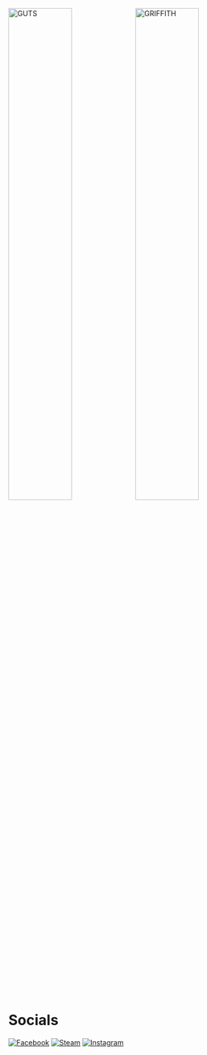 <img src="https://thumbs.gfycat.com/ImpassionedClutteredFallowdeer-size_restricted.gif" alt="GUTS" width="50%"/><img src="https://i.pinimg.com/originals/80/15/d0/8015d0f57ecd0b56d4592e10f58ba8dc.gif" alt="GRIFFITH" width="50%"/>

<h1>Socials</h1>

[![Facebook](https://img.shields.io/badge/Facebook-1877f2?style=for-the-badge&logo=facebook&logoColor=white)](https://www.facebook.com/profile.php?id=100010171811268/)
[![Steam](https://img.shields.io/badge/Steam-000000?style=for-the-badge&logo=steam&logoColor=white)](https://steamcommunity.com/id/monkey_gay_midget/)
[![Instagram](https://img.shields.io/badge/Instagram-e4405f?style=for-the-badge&logo=instagram&logoColor=white)](https://www.instagram.com/shonoo.o/)



